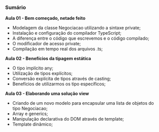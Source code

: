 ### Sumário

**Aula 01 - Bem começado, netade feito**

- Modelagem da classe Negociacao utilizando a sintaxe private;
- Instalação e configuração do compilador TypeScript;
- A diferença entre o código que escrevemos e o código compilado;
- O modificador de acesso private;
- Compilação em tempo real dos arquivos .ts;

**Aula 02 - Benefícios da tipagem estática**

- O tipo implícito any;
- Utilização de tipos explícitos;
- Conversão explícita de tipos através de casting;
- Benefícios de utilizarmos os tipo específicos;

**Aula 03 - Elaborando uma solução view**

- Criando de um novo modelo para encapsular uma lista de objetos do tipo Negociacao;
- Array e generics;
- Manipulação declarativa do DOM através de template;
- Template dinâmico;